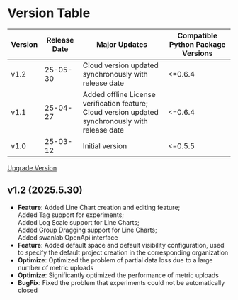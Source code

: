 # Version Table

| Version | Release Date | Major Updates | Compatible Python Package Versions |
| --- | --- | --- | --- |
| v1.2 | 25-05-30 | Cloud version updated synchronously with release date | <=0.6.4 |
| v1.1 | 25-04-27 | Added offline License verification feature; <br> Cloud version updated synchronously with release date | <=0.6.4 |
| v1.0 | 25-03-12 | Initial version | <=0.5.5 |

[Upgrade Version](/en/guide_cloud/self_host/docker-deploy.html#upgrade-version)

## v1.2 (2025.5.30)

- **Feature**: Added Line Chart creation and editing feature; <br> Added Tag support for experiments; <br> Added Log Scale support for Line Charts; <br> Added Group Dragging support for Line Charts; <br> Added swanlab.OpenApi interface
- **Feature**: Added default space and default visibility configuration, used to specify the default project creation in the corresponding organization
- **Optimize**: Optimized the problem of partial data loss due to a large number of metric uploads
- **Optimize**: Significantly optimized the performance of metric uploads
- **BugFix**: Fixed the problem that experiments could not be automatically closed

